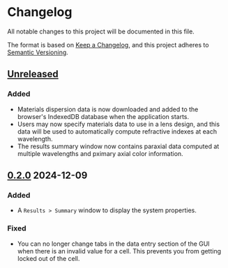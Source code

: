 # Changelog

All notable changes to this project will be documented in this file.

The format is based on [Keep a Changelog](https://keepachangelog.com/en/1.1.0/),
and this project adheres to [Semantic Versioning](https://semver.org/spec/v2.0.0.html).

## [Unreleased]

### Added

- Materials dispersion data is now downloaded and added to the browser's IndexedDB database when the application starts.
- Users may now specify materials data to use in a lens design, and this data will be used to automatically compute refractive indexes at each wavelength.
- The results summary window now contains paraxial data computed at multiple wavelengths and pximary axial color information.

## [0.2.0] 2024-12-09

### Added

- A `Results > Summary` window to display the system properties.

### Fixed

- You can no longer change tabs in the data entry section of the GUI when there is an invalid value for a cell. This prevents you from getting locked out of the cell.

[Unreleased]: https://github.com/kmdouglass/cherry/compare/v0.2.0...HEAD
[0.2.0]: https://github.com/kmdouglass/cherry/releases/tag/v0.2.0
[0.1.0]: https://github.com/kmdouglass/cherry/releases/tag/v0.1.0
